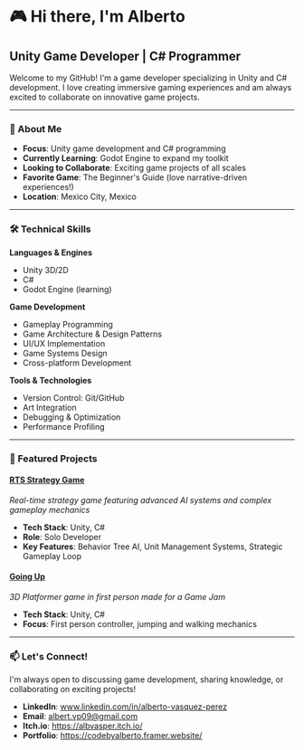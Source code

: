 # 🎮 Hi there, I'm Alberto

## Unity Game Developer | C# Programmer

Welcome to my GitHub! I'm a game developer specializing in Unity and C# development. I love creating immersive gaming experiences and am always excited to collaborate on innovative game projects.

---

### 🚀 About Me

- **Focus**: Unity game development and C# programming
- **Currently Learning**: Godot Engine to expand my toolkit
- **Looking to Collaborate**: Exciting game projects of all scales
- **Favorite Game**: The Beginner's Guide (love narrative-driven experiences!)
- **Location**: Mexico City, Mexico

---

### 🛠️ Technical Skills

**Languages & Engines**
- Unity 3D/2D
- C#
- Godot Engine (learning)

**Game Development**
- Gameplay Programming
-  Game Architecture & Design Patterns
- UI/UX Implementation
-  Game Systems Design
- Cross-platform Development

**Tools & Technologies**
- Version Control: Git/GitHub
- Art Integration
- Debugging & Optimization
- Performance Profiling

---

### 🎯 Featured Projects

#### [RTS Strategy Game](https://github.com/Albvasper/Thesis_project)
*Real-time strategy game featuring advanced AI systems and complex gameplay mechanics*
- **Tech Stack**: Unity, C#
- **Role**: Solo Developer
- **Key Features**: Behavior Tree AI, Unit Management Systems, Strategic Gameplay Loop

####  [Going Up](https://github.com/Albvasper/GoingUp)
*3D Platformer game in first person made for a Game Jam*
- **Tech Stack**: Unity, C#
- **Focus**: First person controller, jumping and walking mechanics

---


### 📫 Let's Connect!

I'm always open to discussing game development, sharing knowledge, or collaborating on exciting projects!

- **LinkedIn**: www.linkedin.com/in/alberto-vasquez-perez
- **Email**: albert.vp09@gmail.com
- **Itch.io**: https://albvasper.itch.io/
- **Portfolio**: https://codebyalberto.framer.website/
